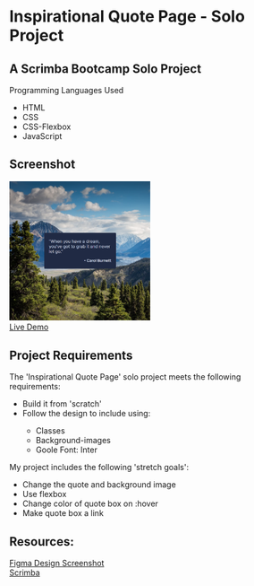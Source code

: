 # Inspirational Quote Page - Solo Project 

## A Scrimba Bootcamp Solo Project
Programming Languages Used
<ul>
<li>HTML</li>
<li>CSS</li>
<li>CSS-Flexbox
<li>JavaScript</li>
</ul>

## Screenshot
 <img src="project-screenshot.png" width=50% height=50%><br>
 [Live Demo](https://9tfdev-m2-solo-inspirational-quote.netlify.app/)
 
## Project Requirements
The 'Inspirational Quote Page' solo project meets the following requirements:
<ul>
<li>Build it from 'scratch'</li>
<li>Follow the design to include using:</li>
<ul>
<li>Classes</li>
<li>Background-images</li>
<li>Goole Font: Inter</li>
</ul>
</ul>

My project includes the following 'stretch goals':
<ul>
<li>Change the quote and background image</li>
<li>Use flexbox</li>
<li>Change color of quote box on :hover</li>
<li>Make quote box a link</li>
</ul>

 ## Resources:
 [Figma Design Screenshot](https://github.com/famanakis/Scrimba/blob/main/m02-solo-inspirational-quote-page/figma-design.png)<br>
 [Scrimba](https://scrimba.com/)


